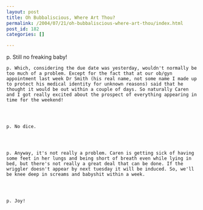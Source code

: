 ```yaml
---
layout: post
title: Oh Bubbaliscious, Where Art Thou?
permalink: /2004/07/21/oh-bubbaliscious-where-art-thou/index.html
post_id: 182
categories: []

---
```


p. Still no freaking baby!




	p. Which, considering the due date was yesterday, wouldn't normally be too much of a problem. Except for the fact that at our ob/gyn appointment last week Dr Smith (his real name, not some name I made up to protect his medical identity for unknown reasons) said that he thought it would be out within a couple of days. So naturally Caren and I got really excited about the prospect of everything appearing in time for the weekend!




	p. No dice.




	p. Anyway, it's not really a problem. Caren is getting sick of having some feet in her lungs and being short of breath even while lying in bed, but there's not really a great deal that can be done. If the wriggler doesn't appear by next tuesday it will be induced. So, we'll be knee deep in screams and babyshit within a week.




	p. Joy!

